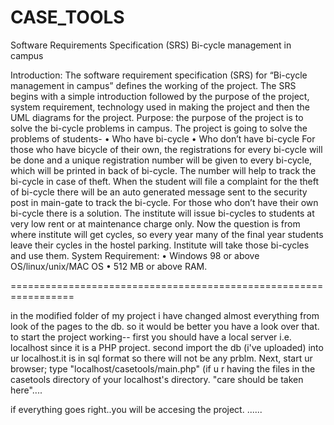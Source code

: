 CASE_TOOLS
==========
Software Requirements Specification (SRS)
Bi-cycle management in campus

Introduction: The software requirement specification (SRS) for “Bi-cycle management in campus” defines the working of the project. The SRS begins with a simple introduction followed by the purpose of the project, system requirement, technology used in making the project and then the UML diagrams for the project.
Purpose: the purpose of the project is to solve the bi-cycle problems in campus. The project is going to solve the problems of students-
•	Who have bi-cycle
•	Who don’t have bi-cycle
For those who have bicycle of their own, the registrations for every bi-cycle will be done and a unique registration number will be given to every bi-cycle, which will be printed in back of bi-cycle. The number will help to track the bi-cycle in case of theft. When the student will file a complaint for the theft of bi-cycle there will be an auto generated message sent to the security post in main-gate to track the bi-cycle.
For those who don’t have their own bi-cycle there is a solution. The institute will issue bi-cycles to students at very low rent or at maintenance charge only. Now the question is from where institute will get cycles, so every year many of the final year students leave their cycles in the hostel parking. Institute will take those bi-cycles and use them.
System Requirement:
•	Windows 98 or above OS/linux/unix/MAC OS
•	512 MB or above RAM.

=================================================================

in the modified folder of my project i have changed almost everything from look of the pages to the db. so it would be better you have a look over that.
to start the project working--
first you should have a local server i.e. localhost since it is a PHP project.
second import the db (i've uploaded) into ur localhost.it is in sql format so there will not be any prblm.
Next, start ur browser; type "localhost/casetools/main.php" (if u r having the files in the casetools directory of your localhost's directory.
"care should be taken here"....

if everything goes right..you will be accesing the project.
......
